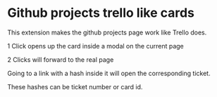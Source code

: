 # Github projects trello like cards

This extension makes the github projects page work like Trello does.

1 Click opens up the card inside a modal on the current page

2 Clicks will forward to the real page

Going to a link with a hash inside it will open the corresponding ticket.

These hashes can be ticket number or card id.
